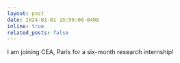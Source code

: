 ```yaml
---
layout: post
date: 2024-01-01 15:59:00-0400
inline: true
related_posts: false
---
```


I am joining CEA, Paris for a six-month research internship!
